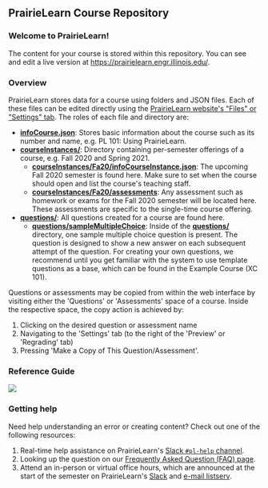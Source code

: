 ## PrairieLearn Course Repository

### Welcome to PrairieLearn! 

The content for your course is stored within this repository.
You can see and edit a live version at <https://prairielearn.engr.illinois.edu/>.

### Overview

PrairieLearn stores data for a course using folders and JSON files. 
Each of these files can be edited directly using the [PrairieLearn website's "Files" or "Settings" tab](https://prairielearn.engr.illinois.edu/). 
The roles of each file and directory are:

- **[infoCourse.json](infoCourse.json)**: Stores basic information about the course such as its number and name, e.g. PL 101: Using PrairieLearn.
- **[courseInstances/](courseInstances/)**: Directory containing per-semester offerings of a course, e.g. Fall 2020 and Spring 2021.
   - **[courseInstances/Fa20/infoCourseInstance.json](courseInstances/Fa20/infoCourseInstance.json)**: The upcoming Fall 2020 semester is found here. Make sure to set when the course should open and list the course's teaching staff.
   - **[courseInstances/Fa20/assessments](courseInstances/Fa20/assessments)**: Any assessment such as homework or exams for the Fall 2020 semester will be located here. These assessments are specific to the single-time course offering.
- **[questions/](questions/)**: All questions created for a course are found here. 
   - **[questions/sampleMultipleChoice](questions/sampleMultipleChoice)**: Inside of the **[questions/](questions/)** directory, one sample multiple choice question is present. The question is designed to show a new answer on each subsequent attempt of the question. For creating your own questions, we recommend until you get familiar with the system to use template questions as a base, which can be found in the Example Course (XC 101).
   
Questions or assessments may be copied from within the web interface by visiting either the 'Questions' or 'Assessments' space of a course. 
Inside the respective space, the copy action is achieved by: 

1. Clicking on the desired question or assessment name
2. Navigating to the 'Settings' tab (to the right of the 'Preview' or 'Regrading' tab)
3. Pressing 'Make a Copy of This Question/Assessment'.

### Reference Guide

[![](https://coatless.github.io/pl-cheatsheets/pngs/pl-authoring-cheatsheet-overview.png)](https://coatless.github.io/pl-cheatsheets/pdfs/prairielearn-authoring-cheatsheet.pdf)

### Getting help

Need help understanding an error or creating content? Check out one of the following resources:

1. Real-time help assistance on PrairieLearn's [Slack `#pl-help` channel](https://prairielearn.slack.com).
1. Looking up the question on our [Frequently Asked Question (FAQ) page](https://prairielearn.readthedocs.io/en/latest/faq/).
1. Attend an in-person or virtual office hours, which are announced at the start of the
   semester on PrairieLearn's [Slack](https://prairielearn.slack.com) and [e-mail listserv](https://lists.illinois.edu/lists/info/prairielearn-announce).
